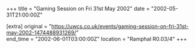 +++
title = "Gaming Session on Fri 31st May 2002"
date = "2002-05-31T21:00:00Z"

[extra]
original = "https://uwcs.co.uk/events/gaming-session-on-fri-31st-may-2002-1474488931269/"    
end_time = "2002-06-01T03:00:00Z"
location = "Ramphal R0.03/4"
+++



